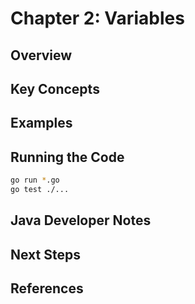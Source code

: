 # Chapter 2: Variables

## Overview

## Key Concepts

## Examples

## Running the Code

```bash
go run *.go
go test ./...
```

## Java Developer Notes

## Next Steps

## References